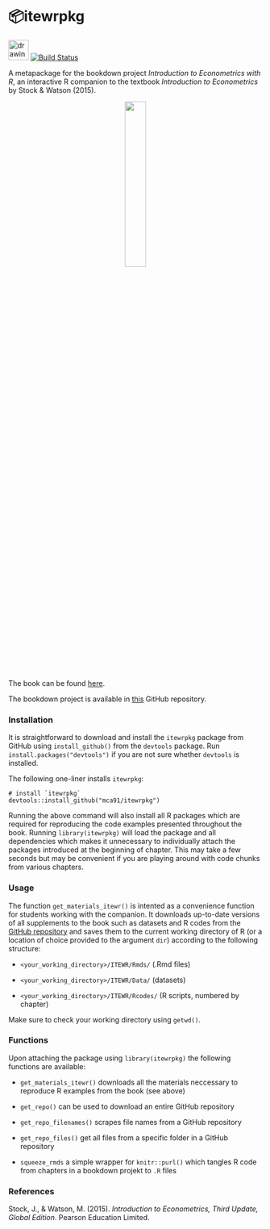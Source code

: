 # 📦itewrpkg 

<img src="https://travis-ci.com/images/logos/TravisCI-Mascot-1.png" alt="drawing" width="40"/> [![Build Status](https://travis-ci.org/mca91/itewrpkg.svg?branch=master)](https://travis-ci.org/mca91/itewrpkg)

A metapackage for the bookdown project <i>Introduction to Econometrics with R</i>, an interactive R companion to the textbook <i>Introduction to Econometrics</i> by Stock &amp; Watson (2015).

<p align="center"><img align="center" src="https://github.com/mca91/EconometricsWithR/blob/master/docs/images/cover.png" width="29%" height="29%"></p>

The book can be found [here](https://www.econometrics-with-r.org/).

The bookdown project is available in [this](https://github.com/mca91/EconometricsWithR) GitHub repository.

### Installation

It is straightforward to download and install the `itewrpkg` package from GitHub using `install_github()` from the `devtools` package. Run `install.packages("devtools")` if you are not sure whether `devtools` is installed. 

The following one-liner installs `itewrpkg`:

```
# install `itewrpkg`
devtools::install_github("mca91/itewrpkg")
```

Running the above command will also install all R packages which are required for reproducing the code examples presented throughout the book. Running `library(itewrpkg)` will load the package and all dependencies which makes it unnecessary to individually attach the packages introduced at the beginning of chapter. This may take a few seconds but may be convenient if you are playing around with code chunks from various chapters. 

### Usage

The function `get_materials_itewr()` is intented as a convenience function for students working with the companion. It downloads up-to-date versions of all supplements to the book such as datasets and R codes from the [GitHub repository](https://github.com/mca91/EconometricsWithR) and saves them to the current working directory of R (or a location of choice provided to the argument `dir`) according to the following structure:

- `<your_working_directory>/ITEWR/Rmds/` (.Rmd files)

- `<your_working_directory>/ITEWR/Data/` (datasets)

- `<your_working_directory>/ITEWR/Rcodes/` (R scripts, numbered by chapter)

Make sure to check your working directory using `getwd()`.

### Functions

Upon attaching the package using `library(itewrpkg)` the following functions are available:

- `get_materials_itewr()` downloads all the materials neccessary to reproduce R examples from the book (see above)

- `get_repo()` can be used to download an entire GitHub repository

- `get_repo_filenames()` scrapes file names from a GitHub repository

- `get_repo_files()` get all files from a specific folder in a GitHub repository

- `squeeze_rmds` a simple wrapper for `knitr::purl()` which tangles R code from chapters in a bookdown projekt to `.R` files

### References
Stock, J., & Watson, M. (2015). *Introduction to Econometrics, Third Update, Global Edition*. Pearson Education Limited.
